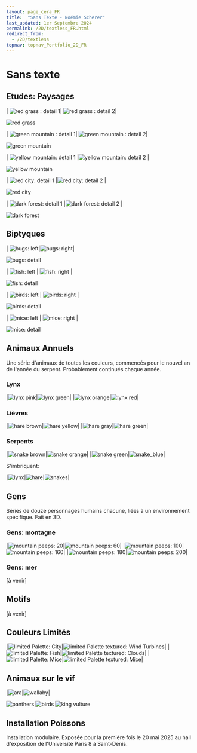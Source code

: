 ```yaml
---
layout: page_cera_FR
title:  "Sans Texte - Noémie Scherer"
last_updated: 1er Septembre 2024
permalink: /2D/textless_FR.html
redirect_from: 
  - /2D/textless
topnav: topnav_Portfolio_2D_FR
---
```


# Sans texte

## Etudes: Paysages

| ![red grass : detail 1](/assets/art/2D/study_red-grass_detail-1_def_gla_wm.jpg)| ![red grass : detail 2](/assets/art/2D/study_red-grass_detail-2_def_gla_wm.jpg)|

![red grass](/assets/art/2D/study_red-grass_pt_probsgla.jpg)

| ![green mountain : detail 1](/assets/art/2D/study_green-mountain_detail-1_def_gla_wm.jpg)| ![green mountain : detail 2](/assets/art/2D/study_green-mountain_detail-2_def_gla_wm.jpg)|

![green mountain](/assets/art/2D/study_green-mountain_pt_probsgla.jpg)


| ![yellow mountain: detail 1](/assets/art/2D/study_yellow-mountain_part1_wm_gla_def.jpg) |![yellow mountain: detail 2](/assets/art/2D/study_yellow-mountain_part2_wm_gla_def.jpg) |

![yellow mountain](/assets/art/2D/study_yellow-mountain_wm_gla_def.jpg)


| ![red city: detail 1](/assets/art/2D/study_red-city_light_part1_wm_gla_def.jpg) |![red city: detail 2](/assets/art/2D/study_red-city_light_part2_wm_gla_def.jpg) |

![red city](/assets/art/2D/study_red-city_light_eye_wm_gla_def.jpg)

| ![dark forest: detail 1](/assets/art/2D/study_dark-forest_part1_wm_gla_def.jpg) |![dark forest: detail 2](/assets/art/2D/study_dark-forest_part2_wm_gla_def.jpg) |

![dark forest](/assets/art/2D/study_dark-forest_wm_gla_def.jpg)

## Biptyques

| ![bugs: left](/assets/art/2D/bookmark_bugs_wm_default_l.jpg)|![bugs: right](/assets/art/2D/bookmark_bugs_wm_default_r.jpg)|

![bugs: detail](/assets/art/2D/bookmark_bugs_part-1_wm_medium.jpg)

| ![fish: left](/assets/art/2D/bookmark_fish_wm_medium_l.jpg) | ![fish: right](/assets/art/2D/bookmark_fish_wm_medium_r.jpg) |

![fish: detail](/assets/art/2D/bookmark_fish_part-1_wm_medium.jpg)

| ![birds: left](/assets/art/2D/bookmark_birds_wm_default_l.jpg) | ![birds: right](/assets/art/2D/bookmark_birds_wm_default_r.jpg) |

![birds: detail](/assets/art/2D/bookmark_birds_part-1_wm_default.jpg)

| ![mice: left](/assets/art/2D/bookmark_mice_wm_medium_l.jpg) | ![mice: right](/assets/art/2D/bookmark_mice_wm_medium_r.jpg) |

![mice: detail](/assets/art/2D/bookmark_mice_part-1_wm_medium.jpg)


## Animaux Annuels
Une série d'animaux de toutes les couleurs, commencés pour le nouvel an de l'année du serpent. Probablement continués chaque année.

### Lynx

|![lynx pink](/assets/art/2D/hA6_lynx_pink_wm_def_glazed.jpg)|![lynx green](/assets/art/2D/hA6_lynx_green_wm_def_glazed.jpg)|
|![lynx orange](/assets/art/2D/hA6_lynx_orange_wm_def_glazed.jpg)|![lynx red](/assets/art/2D/hA6_lynx_red_wm_def_glazed.jpg)|

### Lièvres

|![hare brown](/assets/art/2D/rabbits_indiv_brown_wm_glaz.jpg)|![hare yellow](/assets/art/2D/rabbits_indiv_yellow_wm_glaz.jpg)|
|![hare gray](/assets/art/2D/rabbits_indiv_gray_wm_glaz.jpg)|![hare green](/assets/art/2D/rabbits_indiv_green_wm_glaz.jpg)|

### Serpents

|![snake brown](/assets/art/2D/snake_brown_wm_def_glazed.jpg)|![snake orange](/assets/art/2D/snake_orange_wm_def_glazed.jpg)|
|![snake green](/assets/art/2D/snake_green_wm_def_glazed.jpg)|![snake_blue](/assets/art/2D/snake_blue_wm_def_glazed.jpg)|

S'imbriquent:

|![lynx](/assets/art/2D/A5_lynx_wm_def_glazed.jpg)|![hare](/assets/art/2D/rabbits_wm_glaz.jpg)|![snakes](/assets/art/2D/snakese_wm_def_glazed.jpg)|

## Gens
Séries de douze personnages humains chacune, liées à un environnement spécifique. Fait en 3D.
### Gens: montagne

|![mountain peeps: 20](/assets/art/2D/moutainPeeps_0020_wm_gla_def.jpg)|![mountain peeps: 60](/assets/art/2D/moutainPeeps_0060_wm_gla_def.jpg)|
|![mountain peeps: 100](/assets/art/2D/moutainPeeps_0100_wm_gla_def.jpg)|![mountain peeps: 160](/assets/art/2D/moutainPeeps_0160_wm_gla_def.jpg)|
|![mountain peeps: 180](/assets/art/2D/moutainPeeps_0180_wm_gla_def.jpg)|![mountain peeps: 200](/assets/art/2D/moutainPeeps_0200_wm_gla_def.jpg)|

### Gens: mer
[à venir]

## Motifs
[à venir]

## Couleurs Limités

|![limited Palette: City](/assets/art/2D/limPal_city_wm_gla_def.jpg)|![limited Palette textured: Wind Turbines](/assets/art/2D/limPalTex_windthing_wm_gla_def.jpg)|
|![limited Palette: Fish](/assets/art/2D/limPal_fish_wm_gla_def.jpg)|![limited Palette textured: Clouds](/assets/art/2D/limPalTex_clouds_wm_gla_def.jpg)|
|![limited Palette: Mice](/assets/art/2D/limPal_mice_wm_gla_def.jpg)|![limited Palette textured: Mice](/assets/art/2D/limPalTex_mice_wm_gla_def.jpg)|

## Animaux sur le vif

|![ara](/assets/art/2D/araBleu_postcard_wm_gla_def.jpg)|![wallaby](/assets/art/2D/wallaby_postcard_wm_gla_def.jpg)|

![panthers](/assets/art/2D/panthere_wm_gla_def.jpg)
![birds](/assets/art/2D/randomBirds_cadre_wm_gla_def.jpg)
![king vulture](/assets/art/2D/vautourPape_wm_gla_def.jpg)


## Installation Poissons
Installation modulaire. Exposée pour la première fois le 20 mai 2025 au hall d'exposition de l'Université Paris 8 à Saint-Denis.
